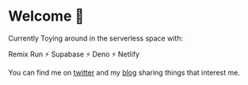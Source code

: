 # Welcome 👋

Currently Toying around in the serverless space with:

Remix Run ⚡ Supabase ⚡ Deno ⚡ Netlify

You can find me on [twitter](https://twitter.com/brenelz) and my [blog](https://brenelz.com/posts) sharing things that interest me.
